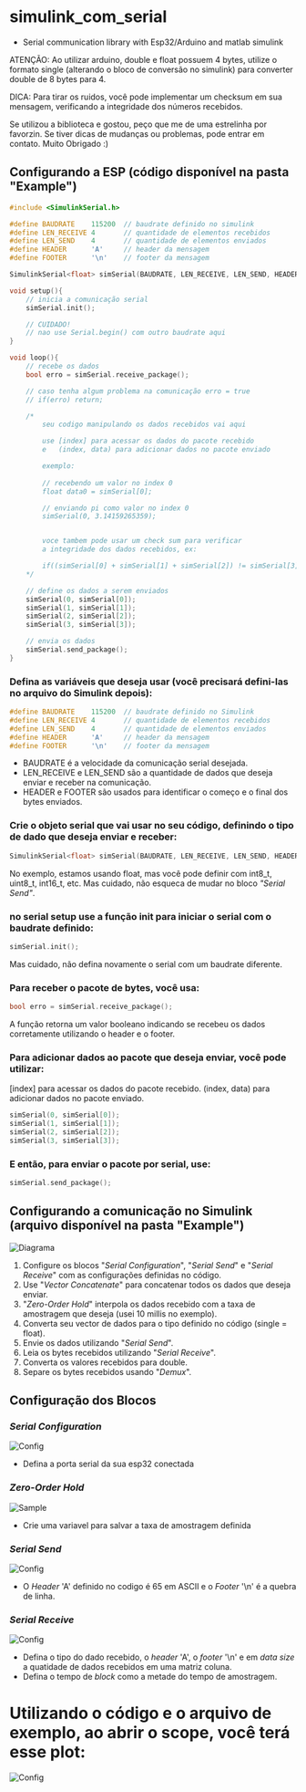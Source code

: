 # simulink_com_serial
 - Serial communication library with Esp32/Arduino and matlab simulink

ATENÇÃO: Ao utilizar arduino, double e float possuem 4 bytes, utilize o formato single (alterando o bloco de conversão no simulink) para converter double de 8 bytes para 4.

DICA: Para tirar os ruidos, você pode implementar um checksum em sua mensagem, verificando a integridade dos números recebidos.

Se utilizou a biblioteca e gostou, peço que me de uma estrelinha por favorzin. Se tiver dicas de mudanças ou problemas, pode entrar em contato. Muito Obrigado :)

## Configurando a ESP (código disponível na pasta "Example")

```cpp
#include <SimulinkSerial.h>

#define BAUDRATE    115200  // baudrate definido no simulink
#define LEN_RECEIVE 4       // quantidade de elementos recebidos
#define LEN_SEND    4       // quantidade de elementos enviados
#define HEADER      'A'     // header da mensagem
#define FOOTER      '\n'    // footer da mensagem

SimulinkSerial<float> simSerial(BAUDRATE, LEN_RECEIVE, LEN_SEND, HEADER, FOOTER);

void setup(){
    // inicia a comunicação serial
    simSerial.init();

    // CUIDADO!
    // nao use Serial.begin() com outro baudrate aqui
}

void loop(){
    // recebe os dados
    bool erro = simSerial.receive_package();

    // caso tenha algum problema na comunicação erro = true
    // if(erro) return;

    /*
        seu codigo manipulando os dados recebidos vai aqui

        use [index] para acessar os dados do pacote recebido
        e   (index, data) para adicionar dados no pacote enviado

        exemplo: 
        
        // recebendo um valor no index 0
        float data0 = simSerial[0];

        // enviando pi como valor no index 0
        simSerial(0, 3.14159265359);


        voce tambem pode usar um check sum para verificar
        a integridade dos dados recebidos, ex:

        if((simSerial[0] + simSerial[1] + simSerial[2]) != simSerial[3]) return;
    */

    // define os dados a serem enviados
    simSerial(0, simSerial[0]);
    simSerial(1, simSerial[1]);
    simSerial(2, simSerial[2]);
    simSerial(3, simSerial[3]);

    // envia os dados
    simSerial.send_package();
}
```

### Defina as variáveis que deseja usar (você precisará defini-las no arquivo do Simulink depois):

```cpp
#define BAUDRATE    115200  // baudrate definido no Simulink
#define LEN_RECEIVE 4       // quantidade de elementos recebidos
#define LEN_SEND    4       // quantidade de elementos enviados
#define HEADER      'A'     // header da mensagem
#define FOOTER      '\n'    // footer da mensagem
```

- BAUDRATE é a velocidade da comunicação serial desejada.
- LEN_RECEIVE e LEN_SEND são a quantidade de dados que deseja enviar e receber na comunicação.
- HEADER e FOOTER são usados para identificar o começo e o final dos bytes enviados.

### Crie o objeto serial que vai usar no seu código, definindo o tipo de dado que deseja enviar e receber:

```cpp
SimulinkSerial<float> simSerial(BAUDRATE, LEN_RECEIVE, LEN_SEND, HEADER, FOOTER);
```
No exemplo, estamos usando float, mas você pode definir com int8_t, uint8_t, int16_t, etc.
Mas cuidado, não esqueca de mudar no bloco *"Serial Send"*. 

### no serial setup use a função init para iniciar o serial com o baudrate definido:

```cpp
simSerial.init();
```
Mas cuidado, não defina novamente o serial com um baudrate diferente.

### Para receber o pacote de bytes, você usa:
```cpp
bool erro = simSerial.receive_package();
```
A função retorna um valor booleano indicando se recebeu os dados corretamente utilizando o header e o footer.

### Para adicionar dados ao pacote que deseja enviar, você pode utilizar:

[index] para acessar os dados do pacote recebido.
(index, data) para adicionar dados no pacote enviado.

```cpp
simSerial(0, simSerial[0]);
simSerial(1, simSerial[1]);
simSerial(2, simSerial[2]);
simSerial(3, simSerial[3]);
```

### E então, para enviar o pacote por serial, use:

```cpp
simSerial.send_package();
```

## Configurando a comunicação no Simulink (arquivo disponível na pasta "Example")

![Diagrama](imagens/config_diagram.png)
1. Configure os blocos "*Serial Configuration*", "*Serial Send*" e "*Serial Receive*" com as configurações definidas no código.
2. Use "*Vector Concatenate*" para concatenar todos os dados que deseja enviar.
3. "*Zero-Order Hold*" interpola os dados recebido com a taxa de amostragem que deseja (usei 10 millis no exemplo).
4. Converta seu vector de dados para o tipo definido no código (single = float).
5. Envie os dados utilizando "*Serial Send*".
6. Leia os bytes recebidos utilizando "*Serial Receive*".
7. Converta os valores recebidos para double.
8. Separe os bytes recebidos usando "*Demux*".

## Configuração dos Blocos

### *Serial Configuration*
![Config](imagens/config_serial.png)
- Defina a porta serial da sua esp32 conectada

### *Zero-Order Hold*
![Sample](imagens/sample.png)
- Crie uma variavel para salvar a taxa de amostragem definida

### *Serial Send*
![Config](imagens/com_send.png)
- O *Header* 'A' definido no codigo é 65 em ASCII e o *Footer* '\n' é a quebra de linha.

### *Serial Receive*
![Config](imagens/com_receive.png)
- Defina o tipo do dado recebido, o *header* 'A', o *footer* '\n' e em *data size* a quatidade de dados recebidos em uma matriz coluna.
- Defina o tempo de *block* como a metade do tempo de amostragem.

# Utilizando o código e o arquivo de exemplo, ao abrir o scope, você terá esse plot:
![Config](imagens/plot_ex.png)
